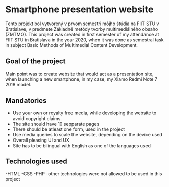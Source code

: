# Smartphone presentation website

Tento projekt bol vytvorený v prvom semestri môjho štúdia na FIIT STU v Bratislave, v predmete Základné metódy tvorby multimediálného obsaho (ZMTMO).
This project was created in first semester of my attendance at FIIT STU in Bratislava in the year 2020, when it was done as semestral task in subject Basic Methods of Multimedial Content Development.

## Goal of the project
Main point was to create website that would act as a presentation site, when launching a new smartphone, in my case, my Xiamo Redmi Note 7 2018 model.

## Mandatories
 - Use your own or royalty free media, while developing the website to avoid copyright claims.
 - The site should have 10 sepparate pages
 - There should be atleast one form, used in the project
 - Use media queries to scale the website, depending on the device used
 - Overall pleasing UI and UX 
 - Site has to be bilingual with English as one of the languages used

## Technologies used
-HTML
-CSS
-PHP
-other technologies were not allowed to be used in this project
